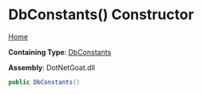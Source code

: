 # DbConstants\(\) Constructor

[Home](../../../../../../../README.md)

**Containing Type**: [DbConstants](../README.md)

**Assembly**: DotNetGoat\.dll

```csharp
public DbConstants()
```

